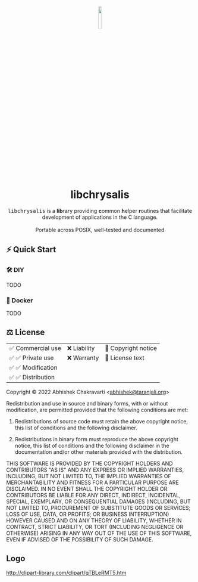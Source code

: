 <h1 align="center">
<img width=12.5% src="https://github.com/achakravarti/libchrysalis/blob/setup/init-readme/doc/img/logo.png">
<br>
libchrysalis
</h1>
<p align="center">
<tt>libchrysalis</tt> is a <b>lib</b>rary providing <b>c</b>ommon <b>h</b>elper
<b>r</b>outines that facilitate development of applications in the C language.
<br><br>
Portable across POSIX, well-tested and documented
</p>


## ⚡️ Quick Start

### 🛠️  DIY
TODO

### 🐳  Docker
TODO

## ⚖️  License 

<table align="center" border="0">
<tbody>
<tr>
<td>✅ Commercial use</td>
<td>❌  Liability</td>
<td>📢  Copyright notice</td>
</tr>
<tr>
<td>✅  &#9989; Private use</td>
<td>❌  Warranty</td>
<td>📢  License text</td>
</tr>
<tr>
<td>✅  &#9989; Modification</td>
<td>&nbsp;</td>
<td>&nbsp;</td>
</tr>
<tr>
<td>✅  &#9989; Distribution</td>
<td>&nbsp;</td>
<td>&nbsp;</td>
</tr>
</tbody>
</table>

Copyright &copy; 2022 Abhishek Chakravarti &lt;abhishek@taranjali.org&gt;

Redistribution and use in source and binary forms, with or without modification,
are permitted provided that the following conditions are met:

1. Redistributions of source code must retain the above copyright notice, this
   list of conditions and the following disclaimer.

2. Redistributions in binary form must reproduce the above copyright notice,
   this list of conditions and the following disclaimer in the documentation
   and/or other materials provided with the distribution.

THIS SOFTWARE IS PROVIDED BY THE COPYRIGHT HOLDERS AND CONTRIBUTORS "AS IS" AND
ANY EXPRESS OR IMPLIED WARRANTIES, INCLUDING, BUT NOT LIMITED TO, THE IMPLIED
WARRANTIES OF MERCHANTABILITY AND FITNESS FOR A PARTICULAR PURPOSE ARE
DISCLAIMED. IN NO EVENT SHALL THE COPYRIGHT HOLDER OR CONTRIBUTORS BE LIABLE FOR
ANY DIRECT, INDIRECT, INCIDENTAL, SPECIAL, EXEMPLARY, OR CONSEQUENTIAL DAMAGES
(INCLUDING, BUT NOT LIMITED TO, PROCUREMENT OF SUBSTITUTE GOODS OR SERVICES;
LOSS OF USE, DATA, OR PROFITS; OR BUSINESS INTERRUPTION) HOWEVER CAUSED AND ON
ANY THEORY OF LIABILITY, WHETHER IN CONTRACT, STRICT LIABILITY, OR TORT
(INCLUDING NEGLIGENCE OR OTHERWISE) ARISING IN ANY WAY OUT OF THE USE OF THIS
SOFTWARE, EVEN IF ADVISED OF THE POSSIBILITY OF SUCH DAMAGE.


## Logo
http://clipart-library.com/clipart/qTBLeRMT5.htm

